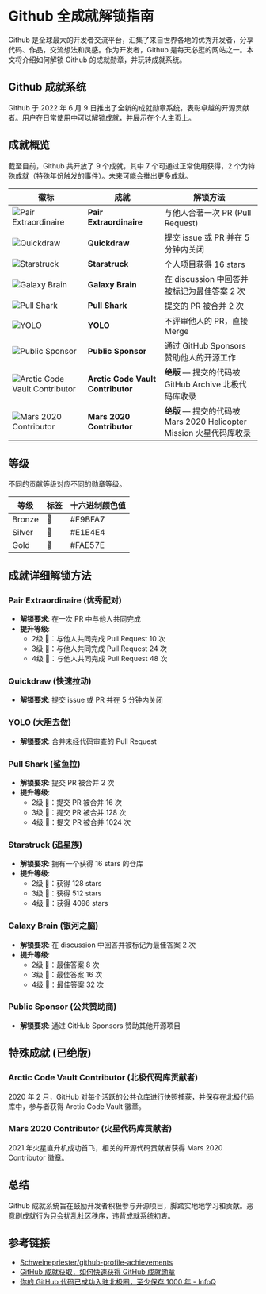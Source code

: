 
# Github 全成就解锁指南



Github 是全球最大的开发者交流平台，汇集了来自世界各地的优秀开发者，分享代码、作品，交流想法和灵感。作为开发者，Github 是每天必逛的网站之一。本文将介绍如何解锁 Github 的成就勋章，并玩转成就系统。

## Github 成就系统

Github 于 2022 年 6 月 9 日推出了全新的成就勋章系统，表彰卓越的开源贡献者。用户在日常使用中可以解锁成就，并展示在个人主页上。

## 成就概览

截至目前，Github 共开放了 9 个成就，其中 7 个可通过正常使用获得，2 个为特殊成就（特殊年份触发的事件）。未来可能会推出更多成就。

| 徽标 | 成就                | 解锁方法                                      |
| ---- | ------------------- | --------------------------------------------- |
| ![Pair Extraordinaire](file-bbmWKZSzpq6jLXSIwuK9siw8) | **Pair Extraordinaire** | 与他人合著一次 PR (Pull Request)              |
| ![Quickdraw](file-aVmE5mHUOZA5dDnctpJoGsEo) | **Quickdraw**         | 提交 issue 或 PR 并在 5 分钟内关闭            |
| ![Starstruck](file-PcoGuLmI41nRNQeu2VICwqAq) | **Starstruck**        | 个人项目获得 16 stars                        |
| ![Galaxy Brain](file-rmBxie9igMI9XPsXkS4EEk9H) | **Galaxy Brain**      | 在 discussion 中回答并被标记为最佳答案 2 次   |
| ![Pull Shark](file-a5qdGDbjZuPzr5AzqO2oVfqL) | **Pull Shark**        | 提交的 PR 被合并 2 次                         |
| ![YOLO](file-s3g0kvb3Oul1sjKW08ymH4dQ) | **YOLO**              | 不评审他人的 PR，直接 Merge                   |
| ![Public Sponsor](file-MhTqWSOCGDxrq3R52XhpjEOl) | **Public Sponsor**    | 通过 GitHub Sponsors 赞助他人的开源工作        |
| ![Arctic Code Vault Contributor](file-pckhce0zEHkVo0E8VEubI7wg) | **Arctic Code Vault Contributor** | **绝版** — 提交的代码被 GitHub Archive 北极代码库收录 |
| ![Mars 2020 Contributor](file-c3leN6fBG9gnpdzZvQu0HoTy) | **Mars 2020 Contributor**        | **绝版** — 提交的代码被 Mars 2020 Helicopter Mission 火星代码库收录 |

## 等级

不同的贡献等级对应不同的勋章等级。

| 等级   | 标签  | 十六进制颜色值  |
| ------ | ----- | --------------- |
| Bronze | 🥉    | #F9BFA7          |
| Silver | 🥈    | #E1E4E4          |
| Gold   | 🥇    | #FAE57E          |

## 成就详细解锁方法

### Pair Extraordinaire (优秀配对)
- **解锁要求**: 在一次 PR 中与他人共同完成
- **提升等级**:
  - 2级 🥉：与他人共同完成 Pull Request 10 次
  - 3级 🥈：与他人共同完成 Pull Request 24 次
  - 4级 🥇：与他人共同完成 Pull Request 48 次

### Quickdraw (快速拉动)
- **解锁要求**: 提交 issue 或 PR 并在 5 分钟内关闭

### YOLO (大胆去做)
- **解锁要求**: 合并未经代码审查的 Pull Request

### Pull Shark (鲨鱼拉)
- **解锁要求**: 提交 PR 被合并 2 次
- **提升等级**:
  - 2级 🥉：提交 PR 被合并 16 次
  - 3级 🥈：提交 PR 被合并 128 次
  - 4级 🥇：提交 PR 被合并 1024 次

### Starstruck (追星族)
- **解锁要求**: 拥有一个获得 16 stars 的仓库
- **提升等级**:
  - 2级 🥉：获得 128 stars
  - 3级 🥈：获得 512 stars
  - 4级 🥇：获得 4096 stars

### Galaxy Brain (银河之脑)
- **解锁要求**: 在 discussion 中回答并被标记为最佳答案 2 次
- **提升等级**:
  - 2级 🥉：最佳答案 8 次
  - 3级 🥈：最佳答案 16 次
  - 4级 🥇：最佳答案 32 次

### Public Sponsor (公共赞助商)
- **解锁要求**: 通过 GitHub Sponsors 赞助其他开源项目

## 特殊成就 (已绝版)

### Arctic Code Vault Contributor (北极代码库贡献者)
2020 年 2 月，GitHub 对每个活跃的公共仓库进行快照捕获，并保存在北极代码库中，参与者获得 Arctic Code Vault 徽章。

### Mars 2020 Contributor (火星代码库贡献者)
2021 年火星直升机成功首飞，相关的开源代码贡献者获得 Mars 2020 Contributor 徽章。

## 总结
Github 成就系统旨在鼓励开发者积极参与开源项目，脚踏实地地学习和贡献。恶意刷成就行为只会扰乱社区秩序，违背成就系统初衷。

## 参考链接
- [Schweinepriester/github-profile-achievements](https://github.com/Schweinepriester/github-profile-achievements)
- [GitHub 成就获取，如何快速获得 GitHub 成就勋章](https://juejin.cn/post/7156466154226057230)
- [你的 GitHub 代码已成功入驻北极圈，至少保存 1000 年 - InfoQ](https://www.infoq.com/)
